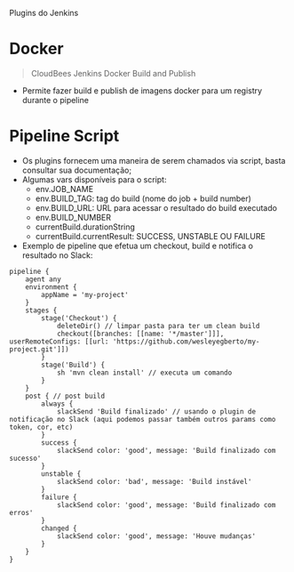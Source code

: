 Plugins do Jenkins
####


# Docker
> CloudBees Jenkins Docker Build and Publish
  * Permite fazer build e publish de imagens docker para um registry durante o pipeline


# Pipeline Script
* Os plugins fornecem uma maneira de serem chamados via script, basta consultar sua documentação;
* Algumas vars disponíveis para o script:
  * env.JOB_NAME
  * env.BUILD_TAG: tag do build (nome do job + build number)
  * env.BUILD_URL: URL para acessar o resultado do build executado
  * env.BUILD_NUMBER
  * currentBuild.durationString
  * currentBuild.currentResult: SUCCESS, UNSTABLE OU FAILURE
* Exemplo de pipeline que efetua um checkout, build e notifica o resultado no Slack:
```
pipeline {
	agent any
	environment {
		appName = 'my-project'
	}
	stages {
		stage('Checkout') {
			deleteDir() // limpar pasta para ter um clean build
			checkout([branches: [[name: '*/master']]], userRemoteConfigs: [[url: 'https://github.com/wesleyegberto/my-project.git']])
		}
		stage('Build') {
			sh 'mvn clean install' // executa um comando
		}
	}
	post { // post build
		always {
			slackSend 'Build finalizado' // usando o plugin de notificação no Slack (aqui podemos passar também outros params como token, cor, etc)
		}
		success {
			slackSend color: 'good', message: 'Build finalizado com sucesso'
		}
		unstable {
			slackSend color: 'bad', message: 'Build instável'
		}
		failure {
			slackSend color: 'good', message: 'Build finalizado com erros'
		}
		changed {
			slackSend color: 'good', message: 'Houve mudanças'
		}
	}
}
```
